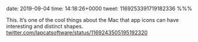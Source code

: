 date: 2019-09-04
time: 14:18:26+0000
tweet: 1169253391719182336
%%%

This. It’s one of the cool things about the Mac that app icons can have interesting and distinct shapes. [twitter.com/lapcatsoftware/status/1169243505195192320](https://twitter.com/lapcatsoftware/status/1169243505195192320)

